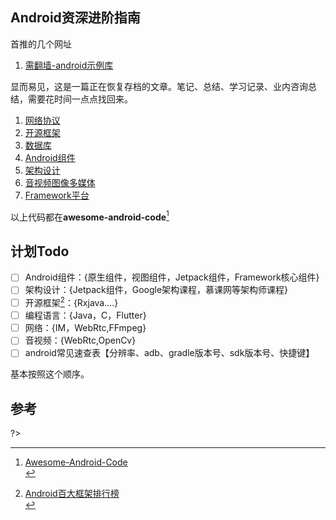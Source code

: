 ## Android资深进阶指南

首推的几个网址
1. [需翻墙-android示例库](https://android.googlesource.com/platform/development/+/master/samples)

显而易见，这是一篇正在恢复存档的文章。笔记、总结、学习记录、业内咨询总结，需要花时间一点点找回来。

1. [网络协议](./newnotes/android/network.md)
2. [开源框架](./newnotes/android/open-source-library.md.md)
3. [数据库](./newnotes/android/database.md)
4. [Android组件](./newnotes/android/android-api.md)
5. [架构设计](./newnotes/android/architecture-design.md)
6. [音视频图像多媒体](./newnotes/android/multi-media.md)
7. [Framework平台](./newnotes/android/framework.md)


以上代码都在**awesome-android-code**[^6]

## 计划Todo

- [ ] Android组件：{原生组件，视图组件，Jetpack组件，Framework核心组件}
- [ ] 架构设计：{Jetpack组件，Google架构课程，慕课网等架构师课程}
- [ ] 开源框架[^1]：{Rxjava....}
- [ ] 编程语言：{Java，C，Flutter}
- [ ] 网络：{IM，WebRtc,FFmpeg}
- [ ] 音视频：{WebRtc,OpenCv}
- [ ] android常见速查表【分辨率、adb、gradle版本号、sdk版本号、快捷键】

基本按照这个顺序。

## 参考

?>
[^1]: [Android百大框架排行榜](http://idolcoder.gitee.io/blog/2016/04/Android-TOP-100-Program/) <br>
[^2]: [Android开源项目分类汇总](https://github.com/Trinea/android-open-project ) <br>
[^3]: [Android-Note](https://github.com/linsir6/AndroidNote)  <br>
[^4]: [Android-Interview](https://github.com/LRH1993/android_interview)  <br>
[^5]: [Android-Dev-Bookmarks](https://github.com/zhengxiaopeng/android-dev-bookmarks ) <br>
[^6]: [Awesome-Android-Code](https://github.com/ShaunSheep/awesome-android-code) <br>